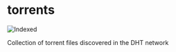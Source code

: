 torrents 
========
![Indexed](https://img.shields.io/badge/indexed-32524-blue)

Collection of torrent files discovered in the DHT network

